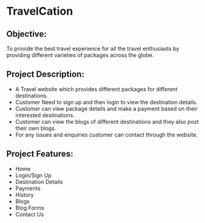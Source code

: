 # TravelCation

## Objective: 
To provide the best travel experience for all the travel enthusiasts by providing different varieties of packages across the globe.

## Project Description:
* A Travel website which provides different packages for different destinations. 
* Customer Need to sign up and then login to view the destination details.
* Customer can view package details and make a payment based on their interested destinations.
* Customer can view the blogs of different destinations and they also post their own blogs.
* For any issues and enquiries customer can contact through the website.

## Project Features:
*	Home
*	Login/Sign Up
*	Destination Details
*	Payments
*	History
*	Blogs
*	Blog Forms
*	Contact Us
